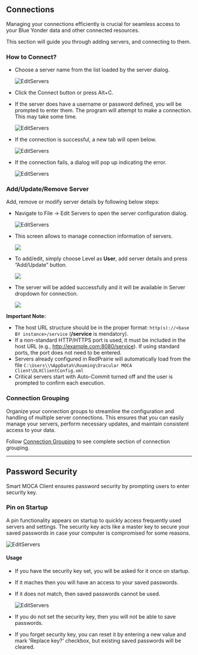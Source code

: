 ## Connections

Managing your connections efficiently is crucial for seamless access to your Blue Yonder data and other connected resources. 

This section will guide you through adding servers, and connecting to them.

### How to Connect?

- Choose a server name from the list loaded by the server dialog. 

  ![EditServers](./.attachments/server1.png)

- Click the Connect button or press Alt+C.

- If the server does have a username or password defined, you will be prompted to enter them. The program will attempt to make a connection. This may take some time.

  ![EditServers](./.attachments/server2.png)

- If the connection is successful, a new tab will open below.

  ![EditServers](./.attachments/server4.png)

- If the connection fails, a dialog will pop up indicating the error.

  ![EditServers](./.attachments/server3.png)

### Add/Update/Remove Server

Add, remove or modify server details by following below steps:

- Navigate to File -> Edit Servers to open the server configuration dialog. 

  ![EditServers](./.attachments/dhl019.png)
 
- This screen allows to manage connection information of servers. 
  
  ![](./.attachments/dhl020.png)
  
- To add/edit, simply choose Level as **User**, add server details and press “Add/Update” button.

  ![](./.attachments/editserver1.png)

- The server will be added successfully and it will be available in Server dropdown for connection.

  ![](./.attachments/dhl021.png)

**Important Note:** 

- The host URL structure should be in the proper format: `http(s)://<base BY instance>/service` (**/service** is mendatory).
- If a non-standard HTTP/HTTPS port is used, it must be included in the host URL (e.g., http://example.com:8080/service). If using standard ports, the port does not need to be entered.
- Servers already configured in RedPrairie will automatically load from the file `C:\Users\\%AppData%\Roaming\Oracular MOCA Client\DLXClientConfig.xml`
- Critical servers start with Auto-Commit turned off and the user is prompted to confirm each execution.

### Connection Grouping

Organize your connection groups to streamline the configuration and handling of multiple server connections. This ensures that you can easily manage your servers, perform necessary updates, and maintain consistent access to your data.

Follow [Connection Grouping](./menu-overview/file.md) to see complete section of connection grouping.

---

## Password Security

Smart MOCA Client ensures password security by prompting users to enter security key. 

### Pin on Startup

A pin functionality appears on startup to quickly access frequently used servers and settings. The security key acts like a master key to secure your saved passwords in case your computer is compromised for some reasons.

![EditServers](./.attachments/password1.png)

#### Usage

- If you have the security key set, you will be asked for it once on startup.
- If it maches then you will have an access to your saved passwords.
- If it does not match, then saved passwords cannot be used.

  ![EditServers](./.attachments/password2.png)

- If you do not set the security key, then you will not be able to save passwords.
- If you forget security key, you can reset it by entering a new value and mark 'Replace key?' checkbox, but existing saved passwords will be cleared.
